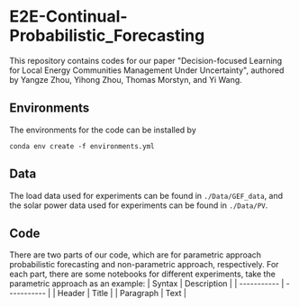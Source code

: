 # E2E-Continual-Probabilistic_Forecasting

This repository contains codes for our paper "Decision-focused Learning for Local Energy Communities Management Under Uncertainty", authored by Yangze Zhou, Yihong Zhou, Thomas Morstyn, and Yi Wang.

## Environments
The environments for the code can be installed by
```
conda env create -f environments.yml
```

## Data
The load data used for experiments can be found in ```./Data/GEF_data```, and the solar power data used for experiments can be found in ```./Data/PV```.

## Code
There are two parts of our code, which are for parametric approach probabilistic forecasting and non-parametric approach, respectively.
For each part, there are some notebooks for different experiments, take the parametric approach as an example:
| Syntax      | Description |
| ----------- | ----------- |
| Header      | Title       |
| Paragraph   | Text        |


